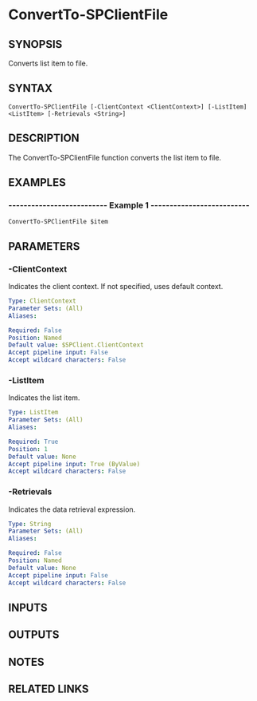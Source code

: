 # ConvertTo-SPClientFile

## SYNOPSIS
Converts list item to file.

## SYNTAX

```
ConvertTo-SPClientFile [-ClientContext <ClientContext>] [-ListItem] <ListItem> [-Retrievals <String>]
```

## DESCRIPTION
The ConvertTo-SPClientFile function converts the list item to file.

## EXAMPLES

### -------------------------- Example 1 --------------------------
```
ConvertTo-SPClientFile $item
```

## PARAMETERS

### -ClientContext
Indicates the client context.
If not specified, uses default context.

```yaml
Type: ClientContext
Parameter Sets: (All)
Aliases: 

Required: False
Position: Named
Default value: $SPClient.ClientContext
Accept pipeline input: False
Accept wildcard characters: False
```

### -ListItem
Indicates the list item.

```yaml
Type: ListItem
Parameter Sets: (All)
Aliases: 

Required: True
Position: 1
Default value: None
Accept pipeline input: True (ByValue)
Accept wildcard characters: False
```

### -Retrievals
Indicates the data retrieval expression.

```yaml
Type: String
Parameter Sets: (All)
Aliases: 

Required: False
Position: Named
Default value: None
Accept pipeline input: False
Accept wildcard characters: False
```

## INPUTS

## OUTPUTS

## NOTES

## RELATED LINKS

